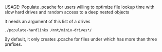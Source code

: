 
USAGE:
  Populate .pcache for users willing to optimize file lookup time
  with slow hard drives and random access to a deep nested objects 

It needs an argument of this list of a drives

```
./populate-hardlinks /mnt/minio-drives*/
```

By default, it only creates .pcache for files under which has more than three prefixes.


